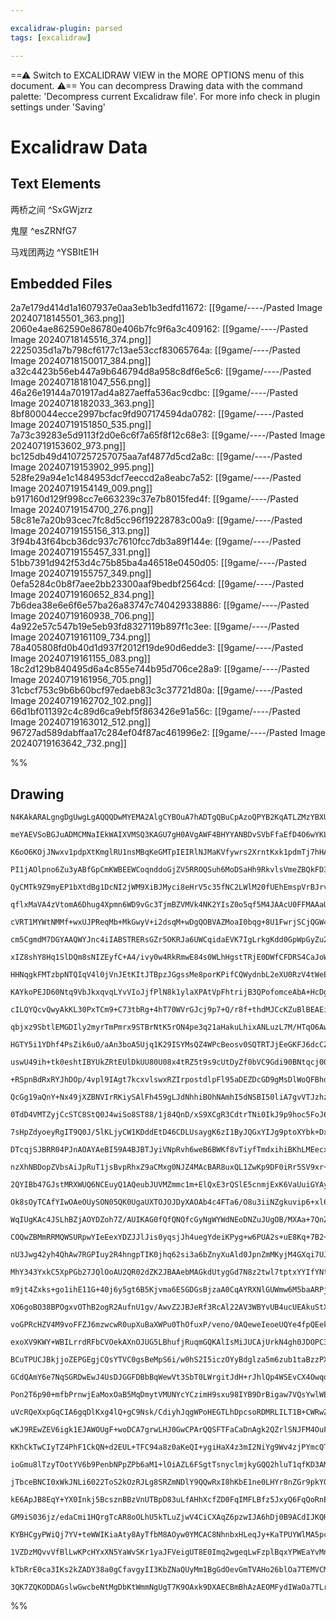 ```yaml
---

excalidraw-plugin: parsed
tags: [excalidraw]

---
```

==⚠  Switch to EXCALIDRAW VIEW in the MORE OPTIONS menu of this document. ⚠== You can decompress Drawing data with the command palette: 'Decompress current Excalidraw file'. For more info check in plugin settings under 'Saving'


# Excalidraw Data
## Text Elements
两桥之间 ^SxGWjzrz

鬼屋 ^esZRNfG7

马戏团两边 ^YSBItE1H

## Embedded Files
2a7e179d414d1a1607937e0aa3eb1b3edfd11672: [[9game/----/Pasted Image 20240718145501_363.png]]
2060e4ae862590e86780e406b7fc9f6a3c409162: [[9game/----/Pasted Image 20240718145516_374.png]]
2225035d1a7b798cf6177c13ae53ccf83065764a: [[9game/----/Pasted Image 20240718150017_384.png]]
a32c4423b56eb447a9b646794d8a958c8df6e5c6: [[9game/----/Pasted Image 20240718181047_556.png]]
46a26e19144a701917ad4a827aeffa536ac9cdbc: [[9game/----/Pasted Image 20240718182033_363.png]]
8bf800044ecce2997bcfac9fd907174594da0782: [[9game/----/Pasted Image 20240719151850_535.png]]
7a73c39283e5d9113f2d0e6c6f7a65f8f12c68e3: [[9game/----/Pasted Image 20240719153602_973.png]]
bc125db49d4107257257075aa7af4877d5cd2a8c: [[9game/----/Pasted Image 20240719153902_995.png]]
528fe29a94e1c1484953dcf7eeccd2a8eabc7a52: [[9game/----/Pasted Image 20240719154149_009.png]]
b917160d129f998cc7e663239c37e7b8015fed4f: [[9game/----/Pasted Image 20240719154700_276.png]]
58c81e7a20b93cec7fc8d5cc96f19228783c00a9: [[9game/----/Pasted Image 20240719155156_313.png]]
3f94b43f64bcb36dc937c7610fcc7db3a89f144e: [[9game/----/Pasted Image 20240719155457_331.png]]
51bb7391d942f53d4c75b85ba4a46518e0450d05: [[9game/----/Pasted Image 20240719155757_349.png]]
0efa5284c0b8f7aee2bb23300aaf9bedbf2564cd: [[9game/----/Pasted Image 20240719160652_834.png]]
7b6dea38e6e6f6e57ba26a83747c740429338886: [[9game/----/Pasted Image 20240719160938_706.png]]
4a922e57c547b19e5eb93fd8327119b897f1c3ee: [[9game/----/Pasted Image 20240719161109_734.png]]
78a405808fd0b40d1d937f2012f19de90d6edde3: [[9game/----/Pasted Image 20240719161155_083.png]]
18c2d129b840495d6a4c855e744b95d706ce28a9: [[9game/----/Pasted Image 20240719161956_705.png]]
31cbcf753c9b6b60bcf97edaeb83c3c37721d80a: [[9game/----/Pasted Image 20240719162702_102.png]]
66d1bf011392c4c89d6ca9ebf5f863426e91a56c: [[9game/----/Pasted Image 20240719163012_512.png]]
96727ad589dabffaa17c284ef04f87ac461996e2: [[9game/----/Pasted Image 20240719163642_732.png]]

%%
## Drawing
```compressed-json
N4KAkARALgngDgUwgLgAQQQDwMYEMA2AlgCYBOuA7hADTgQBuCpAzoQPYB2KqATLZMzYBXUtiRoIACyhQ4zZAHoFAc0JRJQgEYA6bGwC2CgF7N6hbEcK4OCtptbErHALRY8RMpWdx8Q1TdIEfARcZgRmBShcZQUebTiADho6IIR9BA4oZm4AbXAwUDAi6HhxdEJ9aKR+YsYWdi40AE4ayDrWTgA5TjFuBIAGfp4ARn6AZmG+fMhCDmIsbghcfuSi

meYAEVSoBGJuADMCMNaIEkWAIXVMSQ3KAGU7gH0AVgAWF4BHYYANBDvSVbFfaEfD4O6wYKLQQeQECKCkNgAawQAHUSOpuFM1hBmPCkX8IWUcWwYScEX5JBxwtk0MMTmw4LhsGoYNxRv0TtZlJC0BzphBMNxnMMmgB2bT9V6jABsw2eCWePH6CROrLQzh4PGe2iaYwS0sV4wVotempOuIRyIAwiS2ACJPDrMxGYFMrCIJomYjlOS5jb8HbFo6OM7c

K6oO6KOjJNwxv1pdpXtKmglRU1nsMBqKeGMTpIEIRlNJMaKVfywrs2XrntKxk1pdmTj7hHAAJLEGmoHIAXRO+3I6Xb3A4QlBZOEcypzE7I7H/M0E+IAFFgulMp2eychHBiLgdntadnJvr+s9+k0RSciBxEcPR/gr2xsMiD6hDvhjuWolAhJ2IIg5lmZR3WBYIhwkHhcFFBBhjTYgpVeYhhlwYZpX6NMxmg/pcFwMYEE0YZNDw4h9iQ1Ds3dZh3DK

PI1jAOlpno6Zu3yABfGpCmKWBEEWCoqnddoGjZV5RROQSuh6MoDSaHh9RkvlsVmeZBQkFD3UITZtkrNB30/RTX2gBJmGGR4ADFhgAGWeVsAAVTPwfQeFFUzMB4AAlAAJECQTBQkoRJM5zTxZE0WIDE0CxYoLXxcEYB5dBoUC/lySLKdOwY7EGSZFk2UGTkOG5MoFOKFTUGcV5JUTOsBmlKVlQzZ5VSFMYkwlUYUyaV4azeIZXiCy0EH9QMHXIEMX

QyCMTk9Z9myEP1bXtdBg1DcNI2jWM9XiBJMyci8eHrV5c35fNC2LWlM20fUEhEmspVrBJrvNBBtNQOUpQSEZnlFaUm3JNsO1yXt+X7XBB1fWcH2Sxc0rvOdsQXObl1XCaNyB7Ft13fc2SPWSvpGLqy2xa9bzQCHH2fF7dIQIK91/RYAMcArvLAgylTQhBXlwBB9S1Jp+m5hsBg5+NNFFfZsCafZpVw7AKovaUeEo6jckYjK1mGZi2I4/luKJPjlG

qflxMaVA4zVtomA6Dhug4Xpmn6WD9vGc3TjmBZVMVk4NK2YIsZ0o5qf5M4JAAcU0FFMAAaUIfo4ERAArTBWyEePEV3ABZAB5TRWT7HzYvi4lSS/AbQvC3h+pivyJESvZxwpGHaXpRlmVgXLisgLl4o7gVMSabQ6zGNDdXlUVnjeUT+TVMqeFahUZJNGTx6+4Y+pL/EhsW6BRpWib3Wm71fWITegx38a3ROKMwpjCKKvifGFfldMRlgvMCyLCM0FF

cVRT1MYWtNMMf+wxUJPReqMb+MkGwyV+i2dsqM+wDgQOBVAZMoaI0bqg+8U1FwrjSCjQGW4dx7nAUeTCrwKqwV/leWYJMsFw2KAGCmr4qY0x/H+BmQFmbINZpqM8YxnhISgqLFM2ApZUOwEArmzwxjYDEQkOMBpvqcyVgQGiqtWhMTWCxIo7F8icUgLrXilQDYCUtkJL+LQjbmIkrbMoIDSzxmlB9RqQc3alSWGMdSmlfaUwDl7AyHkACauBI4ID

cm5CgmdM7DGYAAQWYJnc4iIABSTRERsGZr5OKRJa6UWCqidaEVK7IgLrkgKdd0GpWpGyZu2U260jyvyLuRUTilXrP3c855/77TeHGKx2Jp4amTPfHMX10wK1LC7aK1oFqnydOfSa84vSzXmgGLeABifY2ydlrWvtwGRCRtCwTPDJES10RiE2KCdD+sYRLaDPIMJ5zzBg/XLM9V8qFXj1jlOeN52JZr/QQcDJBKC0HYiPpg8FxQEZzDwWuLIhD+QY

xIZ8shY8Hq1SlDQm8sNIZEyfC+A4/ivy0w4RkRmwE84s0WLhHgstTRjE0DWfCFDRS4CaJoWq0DEIJA5fKbACQSLSgQM8bA0pVHxVourTRGttFa30TrUoxj+JiRsSbVCR1sTGxtnbV6IDyEigvF7dxtLXjeJ9ggP2b4SX6UWJHIQGwoBsDuCk7ozxI6cwAGrPDgAI0Qntgb52rglCp+TS5FIruvUpIai5JQhcIap05an8iyq3ae7J8qFW4D3UqowF

HHNqgkFMTzbpNTQIqV4l0jVnJEtKItJTBpzJGgssMe8porKPifCQWydnbL2eXU0RzV4tWeE0C8NZJhv1Op/VAppxTJhzOhRdcY0xgM+fKZMQDSxrwBX9eBSLsQgzBni+uk4amk2wfOXByN1yHuKCi61jtt3SXjDInFdDoWQCYUS/2H5A7YlxGS+mFKuHUp4YsJMuAeAipFKvTmooHYXnZfBXAH12UIG2bgGR0sJbYGIJobAkr1F0XNloooOiwB6K

KAYkoPEJD60Ntq9VbJkxqvqLYvVIoJjfPlN8k1ylaXPAtVpFhtrijB3QPofomceAbA+HcDg+BsAAC106Sg4CiDyKn9gAFUlxZLKf5YugGCllxvlG0zA0jM1zDfXJN6U6npvblm7ubTmoDAeUutCbxaowYGcUaeUoF11gVgaOUDYDSNu7UtM+baL7LJml25t6Be19oHRZ/+YwJSnnreeX+vNZ7TtuWgHpA9V7f1LGOtm+p11siVF9DFcpYHbgPWgT

cILQYQcvQwyAkKL30PxTCm9+C73tbRg+4hT70WVrGJcj9p7+Q/r8f+thdMJCcKZuBlBEAEiaH2AMQYFCEByIQPtMUhHDgS1InzUUsEuqdV3OhD6xGVakdlZrXR2tsRGIYyYpjtQWO0jrOxq2ur7FjqHuO7ak9FKmtUqKETvixOraDgZDJLqmgABVMBep4OcNyumEitnOFj5QIclykCpUG0ENnQ0maimZyNkU4TWdjXk+zlIBsuzTTlRpPcWk5vc+

qbjxz9SbtlEMGDIly2myrTmPmrx9STBrNtK5rON4pe3q21aHakuLhixANLuzL7M/HTqO6AwzyryAbu6578zqvRzDqFqOY0IVQzF1VxgGPl9AqnGRlLtAVta7BNyAx7uuDbPcQKFV74YjYRcC9GU3SEjHIfKVCzWlu0MWwS5hxLUemeAxt0DW2aeR4gOy3+2A6yyTwoIi8QD9g8GIPzaU4r9jsoNAd/YkxxUJAQF480yt2saNVp9qj32uLKr+6q6x

HGTY5i1YDhf4PsZik6uO/aAn3boA5Ujq1K29ISYMsQZ4WPcBeosv0SQTRTJjEeGKFJ6dcCZ32BsKg1LsmFw59Gwp+zik/86c41KkE0G5ucnM+dXomlsRBdeRhcyoldhgB5DpZ5UwWpZQvpZcTRstMJswKpaxawlQ7cNdZl1l5kxp4sll4ZO0Dctdjd+1TcADUAzwjkeN/5axTxOpv5itHdYJ+hEwxR2Q4wYMjVYcopfdaQxQKE6oot+Rg8AZxtEE

uswU49ih+tk0eshtIBYUkZRtEUlDkUU80U08x4tRZ5t9s9cUtDyZf0bVC9Gdi90BNtqcj0QQK9CMVcCNvl4IIEtRswvp0JngcJ2V9gldv4z98NIIEgiNh81E3sZVx95UvtFUfsZ9yh/szEF9sYXYdVJJ6slc+ZZ5zwd8PFcBzgD9rVWE0cLgQ5lAsc7ghBnAvUUlXgQ5pR9AKB9BMAOwmg4AURDN2c7M/9zNMRG1gDf8wCHMU1MoW4oDM1mkCo3N

+RSpnBdRxRYJhDOp/4vpl9IAgt7kcxvlswxRZIrpostdlpFl95aDEZDcGD9gMsDlWoQFBhdRZQ0J4NeDZ0lR+5XclQtRFQrdvcJCXptonIKEgEQTIAFCk8gRQVwY1C+toYBsv0PQE8CFDDk9MZU9t1FRx4X4FsbCltCUj8ANHD2EQNAIy83CaUJAgT9gzsmgOVXgYJJEldeMxhiAxFoITsoi0MQhCN2VFRXtR93skiKMFUaMlV6MMi59mNsjaQFR

QcGg19aQnY+Nx49jXZBNVIrRKiySAlFh459gLJdNhhiBOhNAmhI5dNSBI50liA7gvVTJzhzUv8JjhirN8RRjADvSY0cljN411DE0udNDXpICGloCBcljWkVihRTQJQUx9pAFdQhhMJoSIAgsvpExNRn1sxMJ/lGcBpDcriqCbj9c7j6C+1GD+Qr5y4ZFtRJknJ8S4w6wSCpAHcfjRgHkJgnIFYup9puM6taRao5seZ+N5D91FDQ9lCT1iSwDz1wy

0TdD4VMTZyjCcSTC8StQ0J4wiSo8ST88/1j84QnD/xS9XCgR3CdtrTNi0IkJ9p9hoc5FoJ605s6wa9oJRRNABg5RGT4JHi4ipUx9SMJ9qMCgZS9ZMiVTOBWMe48i7FuBh4R0x5tSlJd8lgDMvYfFD8UdTzTgDIhAUQscLJTJ282AeBWxz83JJBjIjBOhJBvgUlBjAzbMGdSD/9y4WccQClPSOKIAUowzHNU05ioyFjYDYyhd4zaQZEq1rpnEIt0w

7sHpZdyoeyRgIT9Q0J/5lKLjyCW1KDddEtD46CDLUsaygK6zI1ByJQGxYIJg9ptoXYbk+Dx4JRro5RK0x5apMyKxXxfiBzoEWsgV71w8ETc8QyMFUSkT0TEY1yxsNzsTUVsZTD5Ri1+EDy0Tlt8LySzzKSS9qSrzw8byDIBVtoEB2UlRrTZETsxZBVIiJZpRe8ZJZJSxZFBh99gKSNEiwLkjJ9Ujp9ZTTgYL58rZMQs8FSwd8jZK69lRelSjaUQ4

DTcqjSJBRR04PJnAOAYAeBI59A4BJBTJyiVNpRvh6weB6BWKf8vTiyfTmdxihiBKhLMEecxKM0YDig4DUBc02QMxxRtKnIRDlcXYhkQFtR55nEHpZJawvd9LhpYsdd20TLVlj5qyayniK1MJLoh4lcZExRkx1dOyZ0JqEwFYFRrpQsUyxQRzUAws5QRhxgQqQ8Osj0IqFyoqlyZxYrVzb0DCkrJstzUqX0KFaw+YsrYqcqC8CKgMCrnDLzuEdsxh

nzXhNBDopZVbsAiJpRuT1jsBvpRhxZ9aCMxg0NJZ4MAcBAR8uxQL1ZwKp9DF0iRr5SV9xr+dYLrYZrTZMx2r0IAsZh4c99WwVrpa8rCLFhRRSAeBlBXhWwlw4wABFSQegR4KADgQgO0jgSQT/Gnb/cpASmZLiizHiwu/i4M5E8A8Mt6+pD6mM7NeAmS1AaHbQbMYtdYmsfaO7NSrqZA1McdE4sedMceeGreMs4ymgystZBGo3SyzGudRDe+IBeMZ

2QYIBb47GJstMRXWUQ6NCEuyQ1AQeubJUVMZmmc1m+ElQxE3rQSlE5cnmjExK6VaUuiGYAyEi58GAXTbAOJBAR4RELHIJFEIJG/R4IwUgJITRR24asMBEKgRiViZiIhIWw8UwscnzTM4mSK79Uk1a0lOWi8oqxWsqwiUWOsC0zqHgfYGReCfW54X8+h3ATmJMDMAfSUM8VvYTbqhIooMjOVSUlIl+oaoka8S2hgIHfVTMxCrjTUTCZUSrRa1SCyE

Ok8sOyTCAfYIwOAeOUySON05QK0UgaUXTOJOJDyXAOAb4c4FTa6/O8u3iiNZgkuvip6+xl6iA0SmulzRY+un6hAyYJyHGgIiqESEJzMsGoBFAxxammDb6Pygpe4qhpoDmd0lG5LcymejGpg8uIeBdetdqesfEkUIsyAVy2dR2Fup2cYQe66OS2mhxbMb6PmbU2EsKjR9mw8xcmPAbAxaBsoHgaYCCnQx+/mi+yAR9XEwsihV3f2iALBjmnB48+wm

WqIUgKAc4JSLhBZjAOYDZoh7Z/AUIKAG0fQfQNQfcGyNgWYWdNEoDNZuJUgOB/MXAa+7QnZ4gB5p5kIV5k4OAK5p+xiZ+ooDuYFxiMPMAIFsAXJ7QetSXcdA0LUYpqB4UbMSpvmapsdWplqMF+2wavpoMLAag12ixOdDs6R+xFhzCIBTCRRvfdOFR5ZtRgyO4TAEOFEeOcBowWxoM0Au6kKB6oA1x3liu6YpuTx5zd2nx5Y7EPNRDbLWqEBHME4t

COQwZBMmRRMQWSURpwYIeEexYDZJJlJis0yqsjJh4uegYdeiKPyg+w6PUA2s+uE8Kq+7B2+6K++m+3m/Q51iACZ7cws2eSXHueZzpxhXB0OvsTgKAO4QgIwfpnufYaN46s5/ADNE4HYTAWdCAQAEjlABTC0AGk5QAF9T3RyAKAsdCXFh83i33RM2oA4kiBlATY5nMMiWLY1nzACAG3Cxm3nU4B3Q9BMhcBZgmBVCb67RCxZgCAK2s2q3C2S3OQhB

nU3Jwg42yh4QhAw7RGPIuy2R4hngpTIK0jhq62si3a6bZnyXuAld0JpnZmMKyjM4GXqi7UJBwgVM3JOh9gQ5EcPShXw17qnHHq2L6c3HQzXrIza7XM4yZW/rAnCbUwlWTRDo1K5Re6IEBE2UCCzQ/9EnnzjW9dTWp7NlZ7smLNawB5x1x09QDpKax5rXTZ+4FZ3jKFcnMwib/LhIfbn50InW2mI8x23mNDuavWRnfX/XhapnvlUJMGc8DmI3VGo3

MhY343YxkC5XpPGb27JQlOoAU2QR02dZK2JBAAebMAGkdUtygGd7N8z2twl7tptxYYIfYNt8Rjt9wBz3thkAd6N4dqkUgQT+kUgSdjgad4z9AWzxd5d1d1TtADdrdkdndkm2kfdw92jX7JaStj24SImq90rKXB2c8TMh92lGyZ98TN+xYIJO4c4VsKAJcYYLyP9kDkAgD/loDwVlryYqK0ViM8V+Yz6zuKShu2DtAZMBMceHV7ab5e17u5UY5VCS

m9jt4Zxks+go1ihE11G+40j6y5gt6B5Kjvma6ESGDGsBjzaA0CqAYRXNlGUWmw6M5baARPjrEy++csNiurmt171xPHho9uicOiQb4RETQfQZgFJEOVEREfYYUU6qOToNyDgbCxifF1SR5tgeBuiRB7RZBlK1BkWvUBsENuTz7uZhTxl3TlTsoOMHUHMaXAsyb5xbUpNzIfTtNmYricLiAQAGyzAB4I0ACO1HNwATvjLPy3uf+ehfReM37PG3m3nP

XO6goBO38BPOgxvOThB2ogR2AufnU1gv/AwvZ2JBJeRf3RcAl22AV3WBYvUB4ucUEAkuStXpUvBGAe0e5TTFsvzpcv1U1TXo6xv4ZDh63FdS98E7yuHDKuJAfhY3vlM44AhAPIOB059gPJ8AUQKBNAUl8Ac7aS86eW2ui6xjOubrnrwOPHZivHJXJLfHfq0Ae6catQWGfKkw1LeZ4hRgCCqFR54m1uMmx7kaJ6iO0bzXdvsR6yLN/qHlsxH4nJxd

voGPRcHZV4M9voFFZJ6mzwcwR0upXuBaXWPu0ThOfuxP/veno/0AQeweIeoeUQYe4fpQEekeUfX66MiRYHMeIAEGkHNz8fXp0UY5fUIhglo30painfButnlpENtsBkfmIcCBKvBsA/QX8p3i5hnZNAmgJfJ1VwDPlNAuwfbLuSQHCscQ1tIFnw1xZCMPeSwDHnn2JZwUIouRP3l7Wlx91titLJYHcEj4EV1GH9REF/R/p/0AGQDEBpIDAYQNuW7F

exoXV9KWY+WBILrrdRFbCVOekAXnOJUG5LBhufjRuqmGQKAlIsMiJUCAjUrkN4gh0JDOPC3Sap9WPaDbqk2H7bd0a6WMjrlATCKJFQaYO7iOiX46gzwT8ZMAIiK7XQOOB9EUGOiMEZhZmrTN7of0jzH876nYXpu/0xCDMcE8VPmuJ2MKSdlEQ8U8LJ2sJk9wBlPUlGsz2aUo3WFKcoVs1QDJDUgCKHbJHWjqx146/QJOinTToZ1SAWdOgUCCfBQC

BCuTPUCJBkjjoZEPGEgjCQsYTVC0gsBeMpS6i/w0hS2I5iczOYyBdglza5m6zub1taBzzPXtiApSfNMeBw2lLQPdB/NrmG4QFqjxBZgB+gYLTRJCxlADw30u0bwSh1R7Cg/Bp4YtIENOR8YEgOLfqhBXS5O1P+vQtzueycge1/ecGKEu1Q4G4Asc3AplosGv7g9Ie0PWHsMHh6RxEeyPSQaBxIEyCBW/pBQWXzA6V0RKVfCVtGWg7SVRuqABRNlh

GCdQAmY6e7NqSGRDwEwJ4UsDJGGFDBbBqWewVt3SbT0LWrgitJdH+rJhlQp4WSEvCX4OwqohXJxKMC+jOJ6mHuM8JMmiHTlfWAnQ4ZzW6bhlkhGXAZmsCGZxU4UmQtphJwJ5TMieIAqwp+kloU8X2jhMoZsyZhoA6hfNHbNV1q71dGusIcPP0M7DOABCJodCOeHTDfIFQ3yWqJoggDKBphEUGFkhl/jsNF0pxZYUcN2Z+jgIAYxiBgCDEGRY+hAe

Pon2T6p90+mfbPrnwjEaMoxOaB5MqDmytVMUNYcYCzimH9sxu98IYB9DrBigaw7VQsYwlWEGB1hFzf5jc1iq7CThFAM4ds2OH7Dvm5wuBpcMXE3C6IkLe4Y8LojgtIWENeUcdyVHFotQUDUYMgQsHsh8mp4dfiCIEYDUqBKQ2fF7zGoks5Ql7ZgUhVHInJGe97QOksF0xoi1q6AIJJIH6CIhhgmcCyBQAoA8BHgrYOJBy10z0BiKqmYka10bSyDV

uVcRQeXxpGqCIA6gqDlKxg4lQ+gC9Nsk/CdiyhJqgWPoHEGTLhDpcsoRDMRLILT1B+CWRwZKJI5ZM9uDZEBC3VNBFdSwVWU8NqTKaYhncMiWCIrn+rKJ6mY8G9o9yDxGj+OHTBIR6xE5vNfu65MZn62yHOi4mjiEUe6LdbFDvR+VKAYQwqGwCI6XKeYLhAHwipmqIqL6J6BgxoZyEoofWiE32j/wHo+oUUjbXFJ9V3xYIqCiqh/FTUSWcYOEV7Uz

wKJ9REwZEV6igk1EJAWOUgF+woDCA7grwLHJ0GwCPArQQSFTFaCaDnAgk2QZrlSNJFM4OuFIsuiQPcZV1IO3jWvtKzonqgzwVaWqLP0wgjBawPBKeLlALT+YXE6YXqNqULqlk4s49GFLcWI4Gtx+xQSfgcjmxJknE+ob5MMMzKKSK0FHOsCv2kK1R0I+9cBNSx35A19+5kk0W6xP7bNTJT9MPBZJQYAC0GSicdC7FDbZUvRFXXiueRcLENIMHKTU

KKhCkTwCIyTZ4PhF1CkQN+d2EUL+TFC94a8z0aKeQI+ygiHaX4z3mI2NiYg9Wv4zjPYmcQToKEvHUPphVwADEcKlqKohDPUaPBHgmAfoBYDaHnBhgHAfoFGE6DnAOA+gXRrnFzrdSi+RE4Dm1NLYV8+p/XDQXXSGmQBVin0FuvCwlwndSwPFDNEogeQOVN0S9cKaKO1xGUh+m0yeqPylG7TIA+0r+JEwESrw+YF4LqKaFmYXTeAdYeIMmA3yzxTQ

ioGmu8lTzyTOotYV6b9PenbNPpZPb6aM1+lOiAZL6FSgtTsnyclmjkyGQQ2hluT1qfKD3AMASCkQUBFUJCMQHWLN4HYVDEUPMD5jEARUxAeYEPnLBkDbavDSge7zJnO1kp9AxfCURpme0gJLBbgk5Ho7Myyi3wfKa+z3ztE7gVoUyCkmlCthM46cTCZnCMBGBMAtsKADY1al2N2pjjbiorJPnKzyJYrOkQNw1m0StZQoIBPWmOSxNdWdUYAbLhtx

jTbceBNCI0xWkJNLi6022ToS2kOzRJLg8SRZmNDlY9QQwRxI8hKbE1ne0LHYr8nZGr9pkYQk+lNIESGi4E59OOQZNiqJyVyZ/WIX9P/7Po8C3GBUNqVBmejc5EM2Ws5MLnl4dsmYbAC3kmCcprokodMC3KYaCpx4lVChNaUESIZ28Z2PlE0EJndzyMYASjAlOPbQUXa7bc9lqPSnjzXiyoM5CHzhxh8lgQSeeSfkWBLh+ZiIKIFjgOjEBmpRgIJA

kE6ApJB8EqY+YX0Inkj5BcsznBBzVnUTBpD83uLfAHhXcfZD0FqIMFLBfz5JxyQ6FqQoRnEdOuHYBUjSEl2yR+O3MSRP0jR3Z5cioyhMWgdgxzjou7CKLqFflnEJgw8eRuIQEAH0h4k3WSEzL3SELjRJCm+mQofoZCfWjoyyenL/n4xklRMUnmDOYVR985bChWkXPQATAtaPJGRBLC5RcoUBYiMULsC5i/lZE2y7+CMGIADBcA8i2KXbRJl4t+5j

GM9iS036jz/edaCmi1HQrgTcAR8oOLhU5kTLuZjwV4CiCXAqZ6pzwIJA6hDj0B9ACdIJKQHjhBJ+27iqQafMA7nzS+l83xZX2KBUSBpX1bQfX29p3ZzBWpbqAaEeizT1QUoCGpqCgQBE3gMCFJQPxAXpKwF9srJVApyXMFboONbfvjTORM1SlyXOmvtETCNkoc6BSUMgs45fwlRlyHKVOTaX6TXWCcxIafx6V/dKFacmhd/GcrIZQBbzBySwu/BT

KYBHCgyPWiQj7YV+teWWIKiaAty8AyTfbM8AOyw0YMCAC8NhnbxHLeqJy+KaTPUYWlMA5pcBjsHwDfAVMmgJcBwFMjfBcA6cK0I8FrZO0LlCBasHECiXOIMwXyTMGpUbKattoCLHmEcRlHQEh4l0faAomcTFrcmDHedDCyFHLpq1M0wJUyPkFrS0lrnA+E4LH7ZLrytOf9p4s6neLu1VSFQTfNRXvV0VMJPSZQvjlk8SuqkQ5dHljw31RVLI2GoV

1VZDzMQvvVfBlLwKPcHYxXN5YaWvSKr1yaJFVeigUT8E0Imq2wgeqLwFzplBqxYPWEaYvMn4u4fbIcBQghTZIrJfYJKAOzspZYsoeFmdjdW8NiZ8U8AGjCWBwA4A4IEhNwE4jQB8w6QJziTRqAMBCACACgOcHAWMqTc+QCANgBEDhg6uaQcEP3ylHij0NRGx5hNFI36AcNDK5wfhuKA0aSNOwKWcGlInBlCNxGujRxvI3wri61GvjZkHo2CaAySs

kTbRrE0ca3IKs2kZADY38a0gCfavgyII3KbZNaQUyMm1BgGdOevGmTVAHo26blOa7TEMVCM3sa0g1nNXhIAV6AhrNKm/QHBvuZbiXmkVZzdpv0ChqPmHmgyJCKc1UQEQoIOeeqG/X8jEMG+dsqrnQ0haSQ+AExV/H1A6hJkeNFhnmoI1GA2ABgBDUbAICbsOxFCI7qVtK3ShD23mkzXJvlUSAj4Tmn0CQGp5ebGtEC/LdiHOAkgDIGyBqb1rvymR

3QK7ZQKODDAGslwGwcbeNtMgDbKtWmmNgUgT7K9OAxk9DXAECBmBhAzAEOMFydIWaOa7TLrCuzdjBd/RtQ/kBkFwCaBggr4e3vyGwBEAhxdvUgJuxOChcUNcXZ7WHWEBQBRG3AeLpVrsDxwTsWQRTBY3ThsB5goay7ddtDrgBqMGjdwkkMQasQgAA===
```
%%